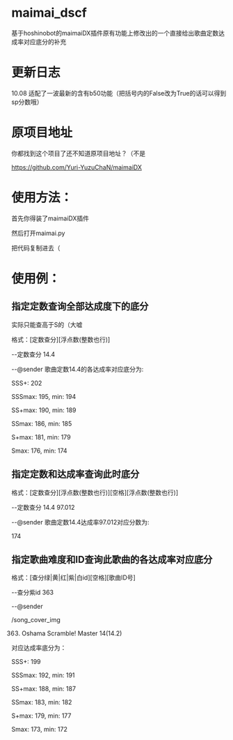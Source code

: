 # maimai_dscf
基于hoshinobot的maimaiDX插件原有功能上修改出的一个直接给出歌曲定数达成率对应底分的补充

# 更新日志
10.08 适配了一波最新的含有b50功能（把括号内的False改为True的话可以得到sp分数哦）

# 原项目地址
你都找到这个项目了还不知道原项目地址？（不是

https://github.com/Yuri-YuzuChaN/maimaiDX

# 使用方法：

首先你得装了maimaiDX插件

然后打开maimai.py

把代码复制进去（


# 使用例：
## 指定定数查询全部达成度下的底分
实际只能查高于S的（大嘘

格式：[定数查分][浮点数(整数也行)]

--定数查分 14.4

--@sender 歌曲定数14.4的各达成率对应底分为:

SSS+: 202

SSSmax: 195, min: 194

SS+max: 190, min: 189

SSmax: 186, min: 185

S+max: 181, min: 179

Smax: 176, min: 174

## 指定定数和达成率查询此时底分
格式：[定数查分][浮点数(整数也行)][空格][浮点数(整数也行)]

--定数查分 14.4 97.012

--@sender 歌曲定数14.4达成率97.012对应分数为:

174


## 指定歌曲难度和ID查询此歌曲的各达成率对应底分
格式：[查分绿|黄|红|紫|白id][空格][歌曲ID号]

--查分紫id 363

--@sender

/song_cover_img

363. Oshama Scramble! Master 14(14.2)

对应达成率底分为：

SSS+: 199

SSSmax: 192, min: 191

SS+max: 188, min: 187

SSmax: 183, min: 182

S+max: 179, min: 177

Smax: 173, min: 172

